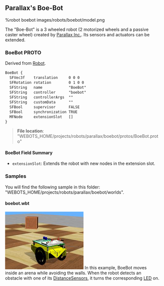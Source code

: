 ## Parallax's Boe-Bot

%robot boebot images/robots/boebot/model.png

The "Boe-Bot" is a 3 wheeled robot (2 motorized wheels and a passive caster wheel) created by [Parallax Inc.](https://www.parallax.com/product/boe-bot-robot).
Its sensors and actuators can be extended.

### BoeBot PROTO

Derived from [Robot](../reference/robot.md).

```
BoeBot {
  SFVec3f    translation     0 0 0
  SFRotation rotation        0 1 0 0
  SFString   name            "BoeBot"
  SFString   controller      "boebot"
  SFString   controllerArgs  ""
  SFString   customData      ""
  SFBool     supervisor      FALSE
  SFBool     synchronization TRUE
  MFNode     extensionSlot   []
}
```

> **File location**: "WEBOTS\_HOME/projects/robots/parallax/boebot/protos/BoeBot.proto"

#### BoeBot Field Summary

- `extensionSlot`: Extends the robot with new nodes in the extension slot.

### Samples

You will find the following sample in this folder: "WEBOTS\_HOME/projects/robots/parallax/boebot/worlds".

#### boebot.wbt

![boebot.wbt.png](images/robots/boebot/boebot.wbt.thumbnail.jpg) In this example, BoeBot moves inside an arena while avoiding the walls.
When the robot detects an obstacle with one of its [DistanceSensors](../reference/distancesensor.md), it turns the corresponding [LED](../reference/led.md) on.
